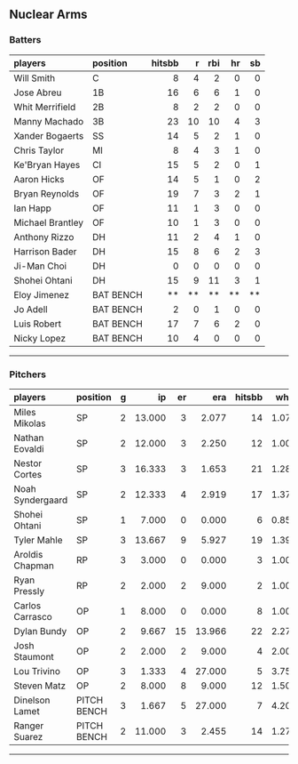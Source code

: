 ## Nuclear Arms

### Batters

 
|players          |position  | hitsbb|  r| rbi| hr| sb| 
|:----------------|:---------|------:|--:|---:|--:|--:| 
|Will Smith       |C         |      8|  4|   2|  0|  0| 
|Jose Abreu       |1B        |     16|  6|   6|  1|  0| 
|Whit Merrifield  |2B        |      8|  2|   2|  0|  0| 
|Manny Machado    |3B        |     23| 10|  10|  4|  3| 
|Xander Bogaerts  |SS        |     14|  5|   2|  1|  0| 
|Chris Taylor     |MI        |      8|  4|   3|  1|  0| 
|Ke'Bryan Hayes   |CI        |     15|  5|   2|  0|  1| 
|Aaron Hicks      |OF        |     14|  5|   1|  0|  2| 
|Bryan Reynolds   |OF        |     19|  7|   3|  2|  1| 
|Ian Happ         |OF        |     11|  1|   3|  0|  0| 
|Michael Brantley |OF        |     10|  1|   3|  0|  0| 
|Anthony Rizzo    |DH        |     11|  2|   4|  1|  0| 
|Harrison Bader   |DH        |     15|  8|   6|  2|  3| 
|Ji-Man Choi      |DH        |      0|  0|   0|  0|  0| 
|Shohei Ohtani    |DH        |     15|  9|  11|  3|  1| 
|Eloy Jimenez     |BAT BENCH |     **| **|  **| **| **| 
|Jo Adell         |BAT BENCH |      2|  0|   1|  0|  0| 
|Luis Robert      |BAT BENCH |     17|  7|   6|  2|  0| 
|Nicky Lopez      |BAT BENCH |     10|  4|   0|  0|  0| 

* * *

### Pitchers

 
|players          |position    |  g|     ip| er|    era| hitsbb|  whip| so|  w| sv| 
|:----------------|:-----------|--:|------:|--:|------:|------:|-----:|--:|--:|--:| 
|Miles Mikolas    |SP          |  2| 13.000|  3|  2.077|     14| 1.077| 10|  1|  0| 
|Nathan Eovaldi   |SP          |  2| 12.000|  3|  2.250|     12| 1.000| 12|  0|  0| 
|Nestor Cortes    |SP          |  3| 16.333|  3|  1.653|     21| 1.286| 17|  1|  0| 
|Noah Syndergaard |SP          |  2| 12.333|  4|  2.919|     17| 1.378| 10|  1|  0| 
|Shohei Ohtani    |SP          |  1|  7.000|  0|  0.000|      6| 0.857| 11|  1|  0| 
|Tyler Mahle      |SP          |  3| 13.667|  9|  5.927|     19| 1.390| 13|  0|  0| 
|Aroldis Chapman  |RP          |  3|  3.000|  0|  0.000|      3| 1.000|  0|  0|  3| 
|Ryan Pressly     |RP          |  2|  2.000|  2|  9.000|      2| 1.000|  1|  1|  1| 
|Carlos Carrasco  |OP          |  1|  8.000|  0|  0.000|      8| 1.000|  5|  1|  0| 
|Dylan Bundy      |OP          |  2|  9.667| 15| 13.966|     22| 2.276| 10|  0|  0| 
|Josh Staumont    |OP          |  2|  2.000|  2|  9.000|      4| 2.000|  2|  0|  0| 
|Lou Trivino      |OP          |  3|  1.333|  4| 27.000|      5| 3.750|  1|  0|  0| 
|Steven Matz      |OP          |  2|  8.000|  8|  9.000|     12| 1.500|  7|  1|  0| 
|Dinelson Lamet   |PITCH BENCH |  3|  1.667|  5| 27.000|      7| 4.200|  1|  0|  0| 
|Ranger Suarez    |PITCH BENCH |  2| 11.000|  3|  2.455|     14| 1.273| 10|  1|  0| 


* * *


